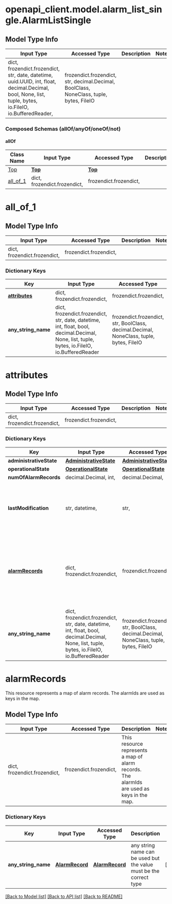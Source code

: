 # openapi_client.model.alarm_list_single.AlarmListSingle

## Model Type Info
Input Type | Accessed Type | Description | Notes
------------ | ------------- | ------------- | -------------
dict, frozendict.frozendict, str, date, datetime, uuid.UUID, int, float, decimal.Decimal, bool, None, list, tuple, bytes, io.FileIO, io.BufferedReader,  | frozendict.frozendict, str, decimal.Decimal, BoolClass, NoneClass, tuple, bytes, FileIO |  | 

### Composed Schemas (allOf/anyOf/oneOf/not)
#### allOf
Class Name | Input Type | Accessed Type | Description | Notes
------------- | ------------- | ------------- | ------------- | -------------
[Top](Top.md) | [**Top**](Top.md) | [**Top**](Top.md) |  | 
[all_of_1](#all_of_1) | dict, frozendict.frozendict,  | frozendict.frozendict,  |  | 

# all_of_1

## Model Type Info
Input Type | Accessed Type | Description | Notes
------------ | ------------- | ------------- | -------------
dict, frozendict.frozendict,  | frozendict.frozendict,  |  | 

### Dictionary Keys
Key | Input Type | Accessed Type | Description | Notes
------------ | ------------- | ------------- | ------------- | -------------
**[attributes](#attributes)** | dict, frozendict.frozendict,  | frozendict.frozendict,  |  | [optional] 
**any_string_name** | dict, frozendict.frozendict, str, date, datetime, int, float, bool, decimal.Decimal, None, list, tuple, bytes, io.FileIO, io.BufferedReader | frozendict.frozendict, str, BoolClass, decimal.Decimal, NoneClass, tuple, bytes, FileIO | any string name can be used but the value must be the correct type | [optional]

# attributes

## Model Type Info
Input Type | Accessed Type | Description | Notes
------------ | ------------- | ------------- | -------------
dict, frozendict.frozendict,  | frozendict.frozendict,  |  | 

### Dictionary Keys
Key | Input Type | Accessed Type | Description | Notes
------------ | ------------- | ------------- | ------------- | -------------
**administrativeState** | [**AdministrativeState**](AdministrativeState.md) | [**AdministrativeState**](AdministrativeState.md) |  | [optional] 
**operationalState** | [**OperationalState**](OperationalState.md) | [**OperationalState**](OperationalState.md) |  | [optional] 
**numOfAlarmRecords** | decimal.Decimal, int,  | decimal.Decimal,  |  | [optional] 
**lastModification** | str, datetime,  | str,  |  | [optional] value must conform to RFC-3339 date-time
**[alarmRecords](#alarmRecords)** | dict, frozendict.frozendict,  | frozendict.frozendict,  | This resource represents a map of alarm records. The alarmIds are used as keys in the map. | [optional] 
**any_string_name** | dict, frozendict.frozendict, str, date, datetime, int, float, bool, decimal.Decimal, None, list, tuple, bytes, io.FileIO, io.BufferedReader | frozendict.frozendict, str, BoolClass, decimal.Decimal, NoneClass, tuple, bytes, FileIO | any string name can be used but the value must be the correct type | [optional]

# alarmRecords

This resource represents a map of alarm records. The alarmIds are used as keys in the map.

## Model Type Info
Input Type | Accessed Type | Description | Notes
------------ | ------------- | ------------- | -------------
dict, frozendict.frozendict,  | frozendict.frozendict,  | This resource represents a map of alarm records. The alarmIds are used as keys in the map. | 

### Dictionary Keys
Key | Input Type | Accessed Type | Description | Notes
------------ | ------------- | ------------- | ------------- | -------------
**any_string_name** | [**AlarmRecord**](AlarmRecord.md) | [**AlarmRecord**](AlarmRecord.md) | any string name can be used but the value must be the correct type | [optional] 

[[Back to Model list]](../../README.md#documentation-for-models) [[Back to API list]](../../README.md#documentation-for-api-endpoints) [[Back to README]](../../README.md)

